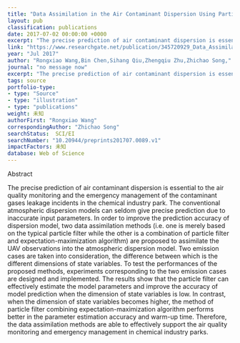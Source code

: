 ```yaml
---
title: "Data Assimilation in the Air Contaminant Dispersion Using Particle Filter and Expectation-Maximization Algorithm with UAV Observations"
layout: pub
classification: publications
date: 2017-07-02 00:00:00 +0000
excerpt: "The precise prediction of air contaminant dispersion is essential to the air quality monitoring and the emergency management of the contaminant gases leakage incidents in the chemical industry park. The conventional atmospheric dispersion models can seldom give precise prediction due to inaccurate input parameters. In order to improve the predictio..."
link: "https://www.researchgate.net/publication/345720929_Data_Assimilation_in_the_Air_Contaminant_Dispersion_Using_Particle_Filter_and_Expectation-Maximization_Algorithm_with_UAV_Observations"
year: "Jul 2017"
author: "Rongxiao Wang,Bin Chen,Sihang Qiu,Zhengqiu Zhu,Zhichao Song,"
journal: "no message now"
excerpt: "The precise prediction of air contaminant dispersion is essential to the air quality monitoring and the emergency management of the contaminant gases leakage incidents in the chemical industry park. The conventional atmospheric dispersion models can seldom give precise prediction due to inaccurate input parameters. In order to improve the predictio..."
tags: source
portfolio-type: 
- type: "Source"
- type: "illustration"
- type: "publications"
weight: 未知
authorFirst: "Rongxiao Wang"
correspondingAuthor: "Zhichao Song"
searchStatus:  SCI/EI
searchNumber: "10.20944/preprints201707.0089.v1"
impactFactors: 未知
database: Web of Science
---
```

Abstract

The precise prediction of air contaminant dispersion is essential to the air quality monitoring and the emergency management of the contaminant gases leakage incidents in the chemical industry park. The conventional atmospheric dispersion models can seldom give precise prediction due to inaccurate input parameters. In order to improve the prediction accuracy of dispersion model, two data assimilation methods (i.e. one is merely based on the typical particle filter while the other is a combination of particle filter and expectation-maximization algorithm) are proposed to assimilate the UAV observations into the atmospheric dispersion model. Two emission cases are taken into consideration, the difference between which is the different dimensions of state variables. To test the performances of the proposed methods, experiments corresponding to the two emission cases are designed and implemented. The results show that the particle filter can effectively estimate the model parameters and improve the accuracy of model prediction when the dimension of state variables is low. In contrast, when the dimension of state variables becomes higher, the method of particle filter combining expectation-maximization algorithm performs better in the parameter estimation accuracy and warm-up time. Therefore, the data assimilation methods are able to effectively support the air quality monitoring and emergency management in chemical industry parks.